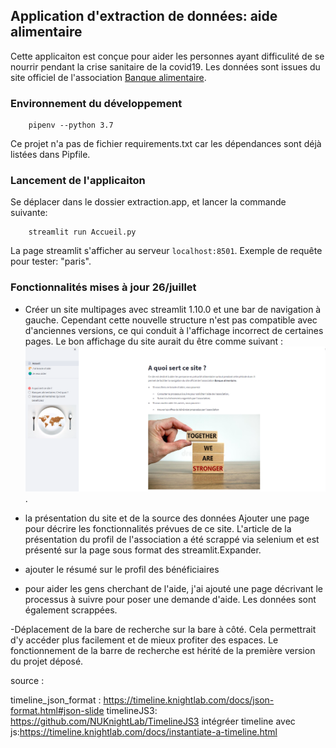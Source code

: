## Application d'extraction de données: aide alimentaire

Cette applicaiton est conçue pour aider les personnes ayant difficulité de se nourrir pendant la crise sanitaire de la covid19. Les données sont issues du site officiel de l'association [Banque alimentaire](https://bapif.banquealimentaire.org/).



### Environnement du développement
        pipenv --python 3.7
Ce projet n'a pas de fichier requirements.txt car les dépendances sont déjà listées dans Pipfile.
### Lancement de l'applicaiton
Se déplacer dans le dossier extraction.app, et lancer la commande suivante:
        
        streamlit run Accueil.py
La page streamlit s'afficher au serveur `localhost:8501`.
Exemple de requête pour tester: "paris".

### Fonctionnalités mises à jour 26/juillet 
- Créer un site multipages avec streamlit 1.10.0 et une bar de navigation à gauche. Cependant cette nouvelle structure n'est pas compatible avec d'anciennes versions, ce qui conduit à l'affichage incorrect de certaines pages. Le bon affichage du site aurait du être comme suivant :
![page_accueil](img/page_accueil.png).

- la présentation du site et de la source des données
Ajouter une page pour décrire les fonctionnalités prévues de ce site. L'article de la présentation du profil de l'association a été scrappé via selenium et est présenté sur la page sous format des streamlit.Expander.

- ajouter le résumé sur le profil des bénéficiaires

- pour aider les gens cherchant de l'aide, j'ai ajouté une page décrivant le processus à suivre pour poser une demande d'aide. Les données sont également scrappées.

-Déplacement de la bare de recherche sur la bare à côté. Cela permettrait d'y accéder plus facilement et de mieux profiter des espaces. Le fonctionnement de la barre de recherche est hérité de la première version du projet déposé.  



source :

timeline_json_format : https://timeline.knightlab.com/docs/json-format.html#json-slide
timelineJS3: https://github.com/NUKnightLab/TimelineJS3
intégréer timeline avec js:https://timeline.knightlab.com/docs/instantiate-a-timeline.html